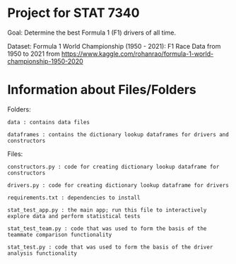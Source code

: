 # Project for STAT 7340

Goal: Determine the best Formula 1 (F1) drivers of all time. 

Dataset: Formula 1 World Championship (1950 - 2021): F1 Race Data from 1950 to 2021 from https://www.kaggle.com/rohanrao/formula-1-world-championship-1950-2020


# Information about Files/Folders

Folders:

    data : contains data files
    
    dataframes : contains the dictionary lookup dataframes for drivers and constructors

Files:

    constructors.py : code for creating dictionary lookup dataframe for constructors
    
    drivers.py : code for creating dictionary lookup dataframe for drivers
    
    requirements.txt : dependencies to install
    
    stat_test_app.py : the main app; run this file to interactively explore data and perform statistical tests
    
    stat_test_team.py : code that was used to form the basis of the teammate comparison functionality
    
    stat_test.py : code that was used to form the basis of the driver analysis functionality
